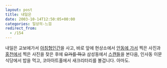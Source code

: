 ```yaml
---
layout: post
title: 내일은
date: 2003-10-14T12:50:05+00:00
categories: 일상의-느낌
redirect_from:
  - /154
---
```


내일은 교보에가서 <a href="http://www.redwolf.pe.kr/myweblog/archives/000208.html">아침형인간</a>을 사고, 바로 앞에 현상소에서 <a href="http://jinto.pe.kr/140">안동에 가서</a> 찍은 사진과 <a href="http://jinto.pe.kr/152">홍천에서</a> 찍은 사진을 찾은 후에 <s>요가를 하고</s> 삼성동에서 <a href="http://www.mithrandir.co.kr/mt/archives/2003/10/20031012_000189.html">스캔들</a>을 본다음, 인사동 이문식당에서 밥을 먹고, 코아아트홀에서 새크리터리를 볼겁니다. 아마도.
<div id=comments>
</div>
